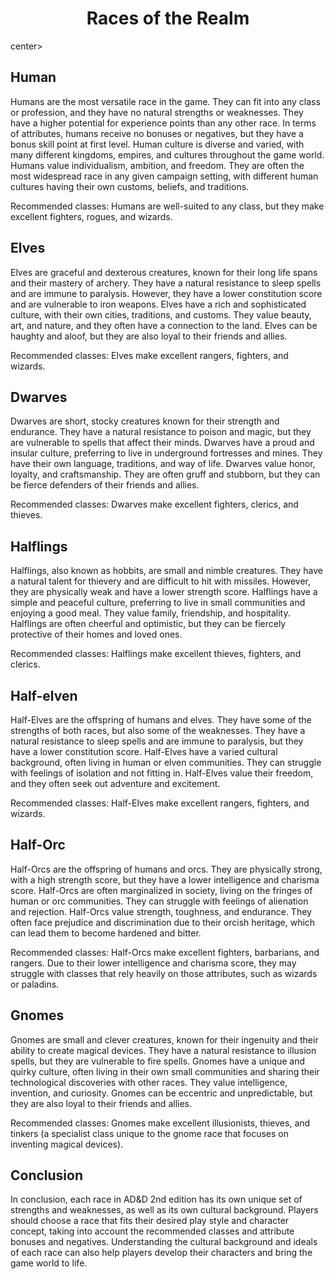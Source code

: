 <center>
<h1>Races of the Realm</h1>
</center>center>

<div id="human-race">
  <h2>Human</h2>
    Humans are the most versatile race in the game. They can fit into any class or profession, and they have no natural strengths or weaknesses. They have a higher potential for experience points than any other race. In terms of attributes, humans receive no bonuses or negatives, but they have a bonus skill point at first level. Human culture is diverse and varied, with many different kingdoms, empires, and cultures throughout the game world. Humans value individualism, ambition, and freedom. They are often the most widespread race in any given campaign setting, with different human cultures having their own customs, beliefs, and traditions.
  
  Recommended classes: Humans are well-suited to any class, but they make excellent fighters, rogues, and wizards.
</div>

<div id="elf-race">
  <h2>Elves</h2> 
    Elves are graceful and dexterous creatures, known for their long life spans and their mastery of archery. They have a natural resistance to sleep spells and are immune to paralysis. However, they have a lower constitution score and are vulnerable to iron weapons. Elves have a rich and sophisticated culture, with their own cities, traditions, and customs. They value beauty, art, and nature, and they often have a connection to the land. Elves can be haughty and aloof, but they are also loyal to their friends and allies. 
  
  Recommended classes: Elves make excellent rangers, fighters, and wizards.
</div>

<div id="dwarf-race">
  <h2>Dwarves</h2>
    
  Dwarves are short, stocky creatures known for their strength and endurance. They have a natural resistance to poison and magic, but they are vulnerable to spells that affect their minds. Dwarves have a proud and insular culture, preferring to live in underground fortresses and mines. They have their own language, traditions, and way of life. Dwarves value honor, loyalty, and craftsmanship. They are often gruff and stubborn, but they can be fierce defenders of their friends and allies.
  
  Recommended classes: Dwarves make excellent fighters, clerics, and thieves.
</div>

<div id="halfling-race">
  <h2>Halflings</h2> 
  Halflings, also known as hobbits, are small and nimble creatures. They have a natural talent for thievery and are difficult to hit with missiles. However, they are physically weak and have a lower strength score. Halflings have a simple and peaceful culture, preferring to live in small communities and enjoying a good meal. They value family, friendship, and hospitality. Halflings are often cheerful and optimistic, but they can be fiercely protective of their homes and loved ones.
  
  Recommended classes: Halflings make excellent thieves, fighters, and clerics.
</div>

<div id="halfelf-race">
  <h2>Half-elven</h2> 
  Half-Elves are the offspring of humans and elves. They have some of the strengths of both races, but also some of the weaknesses. They have a natural resistance to sleep spells and are immune to paralysis, but they have a lower constitution score. Half-Elves have a varied cultural background, often living in human or elven communities. They can struggle with feelings of isolation and not fitting in. Half-Elves value their freedom, and they often seek out adventure and excitement.
  
  Recommended classes: Half-Elves make excellent rangers, fighters, and wizards.
</div>

<div id="half-orc-race">
  <h2>Half-Orc</h2> 
  Half-Orcs are the offspring of humans and orcs. They are physically strong, with a high strength score, but they have a lower intelligence and charisma score. Half-Orcs are often marginalized in society, living on the fringes of human or orc communities. They can struggle with feelings of alienation and rejection. Half-Orcs value strength, toughness, and endurance. They often face prejudice and discrimination due to their orcish heritage, which can lead them to become hardened and bitter. 
  
  Recommended classes: Half-Orcs make excellent fighters, barbarians, and rangers. Due to their lower intelligence and charisma score, they may struggle with classes that rely heavily on those attributes, such as wizards or paladins.
</div>

<div id="gnome-race">
  <h2>Gnomes</h2> 
  Gnomes are small and clever creatures, known for their ingenuity and their ability to create magical devices. They have a natural resistance to illusion spells, but they are vulnerable to fire spells. Gnomes have a unique and quirky culture, often living in their own small communities and sharing their technological discoveries with other races. They value intelligence, invention, and curiosity. Gnomes can be eccentric and unpredictable, but they are also loyal to their friends and allies.
  
  Recommended classes: Gnomes make excellent illusionists, thieves, and tinkers (a specialist class unique to the gnome race that focuses on inventing magical devices).
</div>

## Conclusion
In conclusion, each race in AD&D 2nd edition has its own unique set of strengths and weaknesses, as well as its own cultural background. Players should choose a race that fits their desired play style and character concept, taking into account the recommended classes and attribute bonuses and negatives. Understanding the cultural background and ideals of each race can also help players develop their characters and bring the game world to life.

